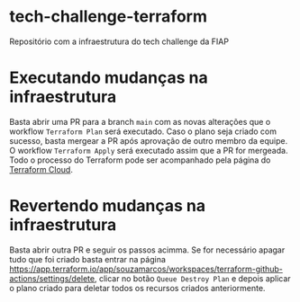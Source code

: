 # tech-challenge-terraform
Repositório com a infraestrutura do tech challenge da FIAP

# Executando mudanças na infraestrutura
Basta abrir uma PR para a branch `main` com as novas alterações que o workflow `Terraform Plan` será executado. Caso o plano seja criado com sucesso, basta mergear a PR após aprovação de outro membro da equipe. O workflow `Terraform Apply` será executado assim que a PR for mergeada. Todo o processo do Terraform pode ser acompanhado pela página do [Terraform Cloud](https://app.terraform.io/app/souzamarcos/workspaces/terraform-github-actions).

# Revertendo mudanças na infraestrutura
Basta abrir outra PR e seguir os passos acimma. Se for necessário apagar tudo que foi criado basta entrar na página https://app.terraform.io/app/souzamarcos/workspaces/terraform-github-actions/settings/delete, clicar no botão `Queue Destroy Plan` e depois aplicar o plano criado para deletar todos os recursos criados anteriormente.
